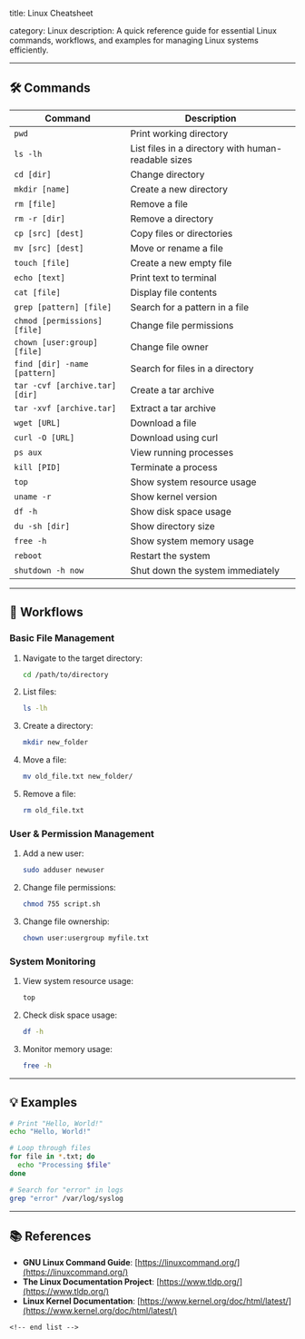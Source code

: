 title: Linux Cheatsheet

category: Linux
description: A quick reference guide for essential Linux commands, workflows, and examples for managing Linux systems efficiently.

---

## 🛠️ Commands

| Command                          | Description                                         |
| -------------------------------- | --------------------------------------------------- |
| `pwd`                          | Print working directory                             |
| `ls -lh`                       | List files in a directory with human-readable sizes |
| `cd [dir]`                     | Change directory                                    |
| `mkdir [name]`                 | Create a new directory                              |
| `rm [file]`                    | Remove a file                                       |
| `rm -r [dir]`                  | Remove a directory                                  |
| `cp [src] [dest]`              | Copy files or directories                           |
| `mv [src] [dest]`              | Move or rename a file                               |
| `touch [file]`                 | Create a new empty file                             |
| `echo [text]`                  | Print text to terminal                              |
| `cat [file]`                   | Display file contents                               |
| `grep [pattern] [file]`        | Search for a pattern in a file                      |
| `chmod [permissions] [file]`   | Change file permissions                             |
| `chown [user:group] [file]`    | Change file owner                                   |
| `find [dir] -name [pattern]`   | Search for files in a directory                     |
| `tar -cvf [archive.tar] [dir]` | Create a tar archive                                |
| `tar -xvf [archive.tar]`       | Extract a tar archive                               |
| `wget [URL]`                   | Download a file                                     |
| `curl -O [URL]`                | Download using curl                                 |
| `ps aux`                       | View running processes                              |
| `kill [PID]`                   | Terminate a process                                 |
| `top`                          | Show system resource usage                          |
| `uname -r`                     | Show kernel version                                 |
| `df -h`                        | Show disk space usage                               |
| `du -sh [dir]`                 | Show directory size                                 |
| `free -h`                      | Show system memory usage                            |
| `reboot`                       | Restart the system                                  |
| `shutdown -h now`              | Shut down the system immediately                    |

---

## 🔄 Workflows

### **Basic File Management**

1. Navigate to the target directory:
   ```bash
   cd /path/to/directory
   ```
2. List files:
   ```bash
   ls -lh
   ```
3. Create a directory:
   ```bash
   mkdir new_folder
   ```
4. Move a file:
   ```bash
   mv old_file.txt new_folder/
   ```
5. Remove a file:
   ```bash
   rm old_file.txt
   ```

### **User & Permission Management**

1. Add a new user:
   ```bash
   sudo adduser newuser
   ```
2. Change file permissions:
   ```bash
   chmod 755 script.sh
   ```
3. Change file ownership:
   ```bash
   chown user:usergroup myfile.txt
   ```

### **System Monitoring**

1. View system resource usage:
   ```bash
   top
   ```
2. Check disk space usage:
   ```bash
   df -h
   ```
3. Monitor memory usage:
   ```bash
   free -h
   ```

---

## 💡 Examples

```bash
# Print "Hello, World!"
echo "Hello, World!"

# Loop through files
for file in *.txt; do
  echo "Processing $file"
done

# Search for "error" in logs
grep "error" /var/log/syslog
```

---

## 📚 References

- **GNU Linux Command Guide**: [https://linuxcommand.org/](https://linuxcommand.org/)
- **The Linux Documentation Project**: [https://www.tldp.org/](https://www.tldp.org/)
- **Linux Kernel Documentation**: [https://www.kernel.org/doc/html/latest/](https://www.kernel.org/doc/html/latest/)

```
<!-- end list -->
```
